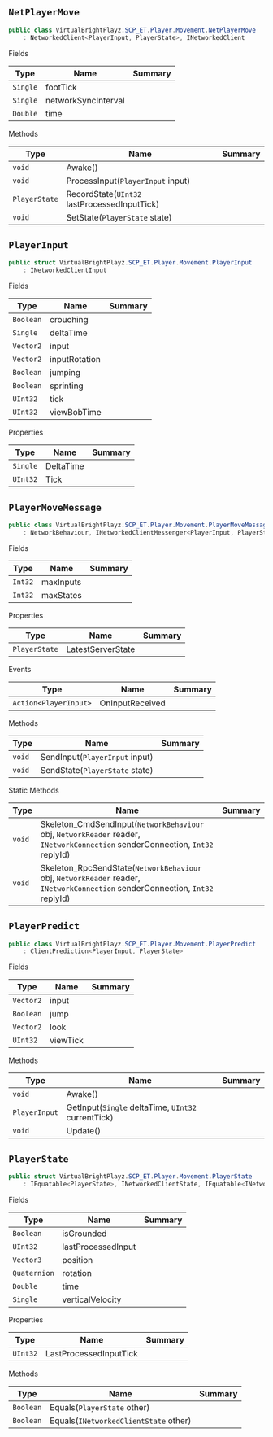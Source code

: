 ## `NetPlayerMove`

```csharp
public class VirtualBrightPlayz.SCP_ET.Player.Movement.NetPlayerMove
    : NetworkedClient<PlayerInput, PlayerState>, INetworkedClient

```

Fields

| Type | Name | Summary | 
| --- | --- | --- | 
| `Single` | footTick |  | 
| `Single` | networkSyncInterval |  | 
| `Double` | time |  | 


Methods

| Type | Name | Summary | 
| --- | --- | --- | 
| `void` | Awake() |  | 
| `void` | ProcessInput(`PlayerInput` input) |  | 
| `PlayerState` | RecordState(`UInt32` lastProcessedInputTick) |  | 
| `void` | SetState(`PlayerState` state) |  | 


## `PlayerInput`

```csharp
public struct VirtualBrightPlayz.SCP_ET.Player.Movement.PlayerInput
    : INetworkedClientInput

```

Fields

| Type | Name | Summary | 
| --- | --- | --- | 
| `Boolean` | crouching |  | 
| `Single` | deltaTime |  | 
| `Vector2` | input |  | 
| `Vector2` | inputRotation |  | 
| `Boolean` | jumping |  | 
| `Boolean` | sprinting |  | 
| `UInt32` | tick |  | 
| `UInt32` | viewBobTime |  | 


Properties

| Type | Name | Summary | 
| --- | --- | --- | 
| `Single` | DeltaTime |  | 
| `UInt32` | Tick |  | 


## `PlayerMoveMessage`

```csharp
public class VirtualBrightPlayz.SCP_ET.Player.Movement.PlayerMoveMessage
    : NetworkBehaviour, INetworkedClientMessenger<PlayerInput, PlayerState>

```

Fields

| Type | Name | Summary | 
| --- | --- | --- | 
| `Int32` | maxInputs |  | 
| `Int32` | maxStates |  | 


Properties

| Type | Name | Summary | 
| --- | --- | --- | 
| `PlayerState` | LatestServerState |  | 


Events

| Type | Name | Summary | 
| --- | --- | --- | 
| `Action<PlayerInput>` | OnInputReceived |  | 


Methods

| Type | Name | Summary | 
| --- | --- | --- | 
| `void` | SendInput(`PlayerInput` input) |  | 
| `void` | SendState(`PlayerState` state) |  | 


Static Methods

| Type | Name | Summary | 
| --- | --- | --- | 
| `void` | Skeleton_CmdSendInput(`NetworkBehaviour` obj, `NetworkReader` reader, `INetworkConnection` senderConnection, `Int32` replyId) |  | 
| `void` | Skeleton_RpcSendState(`NetworkBehaviour` obj, `NetworkReader` reader, `INetworkConnection` senderConnection, `Int32` replyId) |  | 


## `PlayerPredict`

```csharp
public class VirtualBrightPlayz.SCP_ET.Player.Movement.PlayerPredict
    : ClientPrediction<PlayerInput, PlayerState>

```

Fields

| Type | Name | Summary | 
| --- | --- | --- | 
| `Vector2` | input |  | 
| `Boolean` | jump |  | 
| `Vector2` | look |  | 
| `UInt32` | viewTick |  | 


Methods

| Type | Name | Summary | 
| --- | --- | --- | 
| `void` | Awake() |  | 
| `PlayerInput` | GetInput(`Single` deltaTime, `UInt32` currentTick) |  | 
| `void` | Update() |  | 


## `PlayerState`

```csharp
public struct VirtualBrightPlayz.SCP_ET.Player.Movement.PlayerState
    : IEquatable<PlayerState>, INetworkedClientState, IEquatable<INetworkedClientState>

```

Fields

| Type | Name | Summary | 
| --- | --- | --- | 
| `Boolean` | isGrounded |  | 
| `UInt32` | lastProcessedInput |  | 
| `Vector3` | position |  | 
| `Quaternion` | rotation |  | 
| `Double` | time |  | 
| `Single` | verticalVelocity |  | 


Properties

| Type | Name | Summary | 
| --- | --- | --- | 
| `UInt32` | LastProcessedInputTick |  | 


Methods

| Type | Name | Summary | 
| --- | --- | --- | 
| `Boolean` | Equals(`PlayerState` other) |  | 
| `Boolean` | Equals(`INetworkedClientState` other) |  | 


